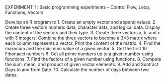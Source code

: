 EXPERIMENT 1 : Basic programming experiments – Control Flow, Loop, Functions, Vectors

Develop an R program to 
    1. Create an empty vector and append values. 
    2. Create three vectors numeric data, character data, and logical data. Display the content of the vectors and their type. 
    3. Create three vectors a, b, and c with 3 integers. Combine the three vectors to become a 3×3 matrix where each column represents a vector. Print the content of the matrix. 
    4. Find the maximum and the minimum value of a given vector. 
    5. Get the first 10 Fibonacci numbers 
    6. Get all prime numbers up to a given number using functions. 
    7. Find the factors of a given number using functions. 
    8. Compute the sum, mean, and product of given vector elements. 
    9. Add and Subtract Days to and from Date. 
    10. Calculate the number of days between two dates. 
